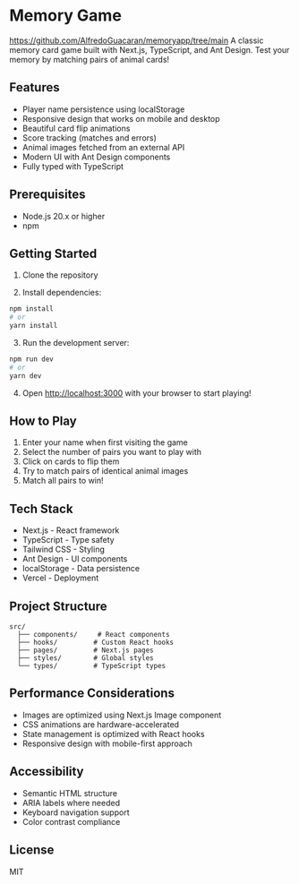 # Memory Game
https://github.com/AlfredoGuacaran/memoryapp/tree/main
A classic memory card game built with Next.js, TypeScript, and Ant Design. Test your memory by matching pairs of animal cards!

## Features

- Player name persistence using localStorage
- Responsive design that works on mobile and desktop
- Beautiful card flip animations
- Score tracking (matches and errors)
- Animal images fetched from an external API
- Modern UI with Ant Design components
- Fully typed with TypeScript

## Prerequisites

- Node.js 20.x or higher
- npm 

## Getting Started

1. Clone the repository

2. Install dependencies:
```bash
npm install
# or
yarn install
```

3. Run the development server:
```bash
npm run dev
# or
yarn dev
```

4. Open [http://localhost:3000](http://localhost:3000) with your browser to start playing!

## How to Play

1. Enter your name when first visiting the game
2. Select the number of pairs you want to play with
3. Click on cards to flip them
4. Try to match pairs of identical animal images
5. Match all pairs to win!

## Tech Stack

- Next.js - React framework
- TypeScript - Type safety
- Tailwind CSS - Styling
- Ant Design - UI components
- localStorage - Data persistence
- Vercel - Deployment
## Project Structure

```
src/
  ├── components/     # React components
  ├── hooks/         # Custom React hooks
  ├── pages/         # Next.js pages
  ├── styles/        # Global styles
  └── types/         # TypeScript types
```

## Performance Considerations

- Images are optimized using Next.js Image component
- CSS animations are hardware-accelerated
- State management is optimized with React hooks
- Responsive design with mobile-first approach

## Accessibility

- Semantic HTML structure
- ARIA labels where needed
- Keyboard navigation support
- Color contrast compliance

## License

MIT
